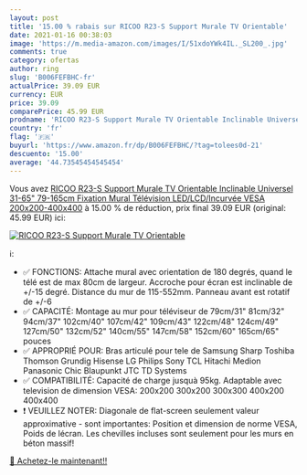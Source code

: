 ```yaml
---
layout: post
title: '15.00 % rabais sur RICOO R23-S Support Murale TV Orientable'
date: 2021-01-16 00:38:03
image: 'https://m.media-amazon.com/images/I/51xdoYWk4IL._SL200_.jpg'
comments: true
category: ofertas
author: ring
slug: 'B006FEFBHC-fr'
actualPrice: 39.09 EUR
currency: EUR
price: 39.09
comparePrice: 45.99 EUR
prodname: 'RICOO R23-S Support Murale TV Orientable Inclinable Universel 31-65"  79-165cm  Fixation Mural Télévision LED/LCD/Incurvée VESA 200x200-400x400'
country: 'fr'
flag: '🇫🇷'
buyurl: 'https://www.amazon.fr/dp/B006FEFBHC/?tag=tolees0d-21'
descuento: '15.00'
average: '44.73545454545454'
---
```


Vous avez [RICOO R23-S Support Murale TV Orientable Inclinable Universel 31-65"  79-165cm  Fixation Mural Télévision LED/LCD/Incurvée VESA 200x200-400x400](https://www.amazon.fr/dp/B006FEFBHC/?tag=tolees0d-21)  à  15.00 % de réduction, prix final  39.09 EUR (original: 45.99 EUR) ici:

[![RICOO R23-S Support Murale TV Orientable](https://m.media-amazon.com/images/I/51xdoYWk4IL._SL200_.jpg)](https://www.amazon.fr/dp/B006FEFBHC/?tag=tolees0d-21)

ℹ️:

- ✅ FONCTIONS: Attache mural avec orientation de 180 degrés, quand le télé est de max 80cm de largeur. Accroche pour écran est inclinable de +/-15 degré. Distance du mur de 115-552mm. Panneau avant est rotatif de +/-6
- ✅ CAPACITÉ: Montage au mur pour téléviseur de 79cm/31" 81cm/32" 94cm/37" 102cm/40" 107cm/42" 109cm/43" 122cm/48" 124cm/49" 127cm/50" 132cm/52" 140cm/55" 147cm/58" 152cm/60" 165cm/65" pouces
- ✅ APPROPRIÉ POUR: Bras articulé pour tele de Samsung Sharp Toshiba Thomson Grundig Hisense LG Philips Sony TCL Hitachi Medion Panasonic Chic Blaupunkt JTC TD Systems
- ✅ COMPATIBILITÉ: Capacité de charge jusquà 95kg. Adaptable avec television de dimension VESA: 200x200 300x200 300x300 400x200 400x400
- ❗ VEUILLEZ NOTER: Diagonale de flat-screen seulement valeur approximative - sont importantes: Position et dimension de norme VESA, Poids de lécran. Les chevilles incluses sont seulement pour les murs en béton massif!

[🛒 Achetez-le maintenant!!](https://www.amazon.fr/dp/B006FEFBHC/?tag=tolees0d-21)

